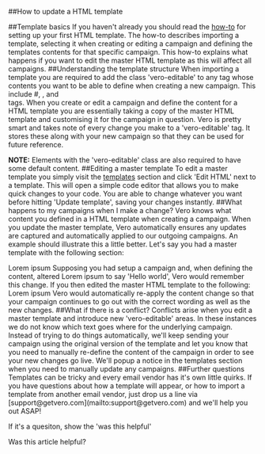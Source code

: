 
  
##How to update a HTML template
    
##Template basics
  If you haven't already you should read the 
[how-to](https://www.getvero.com/docs/html-email-templates) for setting up your first HTML template. The how-to describes importing a template, selecting it when creating or editing a campaign and defining the templates contents for that specific campaign.
  This how-to explains what happens if you want to edit the 
master HTML template as this will affect all campaigns.
##Understanding the template structure
  When importing a template you are required to add the class 'vero-editable' to any tag whose contents you want to be able to define when creating a new campaign. This include 
#,
,  and  
tags.
	  When you create or edit a campaign and define the content for a HTML template you are essentially taking a copy of the master HTML template and customising it for the campaign in question. Vero is pretty smart and takes note of every change you make to a 'vero-editable' tag. It stores these along with your new campaign so that they can be used for future reference.
	 
**NOTE:**
 Elements with the 'vero-editable' class are also required to have some default content.
##Editing a master template
  To edit a master template you simply visit the 
[templates](http://www.getvero.com/templates) section and click 'Edit HTML' next to a template. This will open a simple code editor that allows you to make quick changes to your code.
  You are able to change whatever you want before hitting 'Update template', saving your changes instantly.
##What happens to my campaigns when I make a change?
  Vero knows what content you defined in a HTML template when creating a campaign. When you update the master template, Vero automatically ensures any updates are captured and automatically applied to our outgoing campaigns.
  An example should illustrate this a little better. Let's say you had a master template with the following section:
   <td class='vero-editable'>Lorem ipsum</td>
Supposing you had setup a campaign and, when defining the content, altered 
Lorem ipsum to say 'Hello world', Vero would remember this change. If you then edited the master HTML template to the following:
	   <td class='vero-editable' style="color:red; ">Lorem ipsum</td>
Vero would automatically re-apply the content change so that your campaign continues to go out with the correct wording as well as the new changes.
##What if there is a conflict?
  Conflicts arise when you edit a master template and introduce new 'vero-editable' areas. In these instances we do not know which text goes where for the underlying campaign.
  Instead of trying to do things automatically, we'll keep sending your campaign using the 
original version of the template and let you know that you need to manually re-define the content of the campaign in order to see your new changes go live.
  We'll popup a notice in the templates section when you need to manually update any campaigns.
##Further questions
  Templates can be tricky and every email vendor has it's own little quirks. If you have questions about how a template will appear, or how to import a template from another email vendor, just drop us a line via 
[support@getvero.com](mailto:support@getvero.com) and we'll help you out ASAP!
         
        
          
If it's a quesiton, show the 'was this helpful'
            
Was this article helpful? 
                
                
